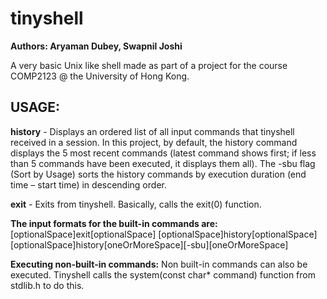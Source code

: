 # tinyshell

**Authors: Aryaman Dubey, Swapnil Joshi**

A very basic Unix like shell made as part of a project for the course COMP2123 @ the University of Hong Kong.


## USAGE: ##

**history** - Displays an ordered list of all input commands that tinyshell received in a session. In
this project, by default, the history command displays the 5 most recent commands (latest command shows first; if less than 5 commands have been executed, it displays them all).
The -sbu flag (Sort by Usage) sorts the history commands by execution duration (end time – start time) in descending order. 

**exit** - Exits from tinyshell. Basically, calls the exit(0) function.

**The input formats for the built-in commands are:**
[optionalSpace]exit[optionalSpace]
[optionalSpace]history[optionalSpace]
[optionalSpace]history[oneOrMoreSpace][-sbu][oneOrMoreSpace]

**Executing non-built-in commands:** 
Non built-in commands can also be executed. Tinyshell calls the system(const char* command) function from stdlib.h to do this.
